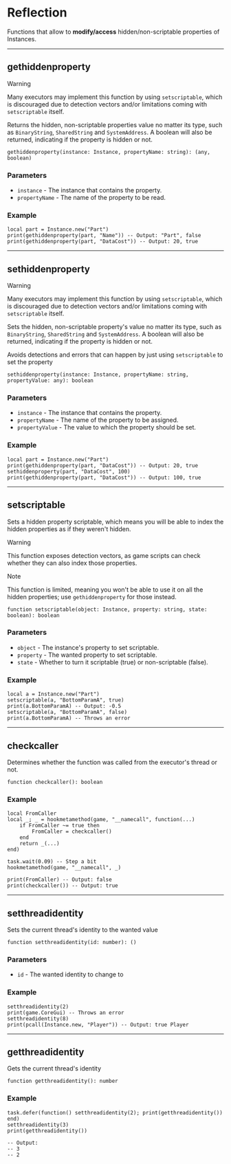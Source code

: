# Reflection

Functions that allow to **modify/access** hidden/non-scriptable properties of Instances.

---

## gethiddenproperty

> [!WARNING]
> Many executors may implement this function by using `setscriptable`, which is discouraged due to detection vectors and/or limitations coming with `setscriptable` itself.

Returns the hidden, non-scriptable properties value no matter its type, such as `BinaryString`, `SharedString` and `SystemAddress`. A boolean will also be returned, indicating if the property is hidden or not.


```luau
gethiddenproperty(instance: Instance, propertyName: string): (any, boolean)
```

### Parameters

- `instance` - The instance that contains the property.
- `propertyName` - The name of the property to be read.

### Example

```luau
local part = Instance.new("Part")
print(gethiddenproperty(part, "Name")) -- Output: "Part", false
print(gethiddenproperty(part, "DataCost")) -- Output: 20, true
```

---

## sethiddenproperty

> [!WARNING]
> Many executors may implement this function by using `setscriptable`, which is discouraged due to detection vectors and/or limitations coming with `setscriptable` itself.


Sets the hidden, non-scriptable property's value no matter its type, such as `BinaryString`, `SharedString` and `SystemAddress`. A boolean will also be returned, indicating if the property is hidden or not.

Avoids detections and errors that can happen by just using `setscriptable` to set the property

```luau
sethiddenproperty(instance: Instance, propertyName: string, propertyValue: any): boolean
```

### Parameters

- `instance` - The instance that contains the property.
- `propertyName` - The name of the property to be assigned.
- `propertyValue` - The value to which the property should be set.

### Example

```luau
local part = Instance.new("Part")
print(gethiddenproperty(part, "DataCost")) -- Output: 20, true
sethiddenproperty(part, "DataCost", 100)
print(gethiddenproperty(part, "DataCost")) -- Output: 100, true
```

---

## setscriptable

Sets a hidden property scriptable, which means you will be able to index the hidden properties as if they weren't hidden.

> [!WARNING]
> This function exposes detection vectors, as game scripts can check whether they can also index those properties.

> [!NOTE]
> This function is limited, meaning you won't be able to use it on all the hidden properties; use `gethiddenproperty` for those instead.

```luau
function setscriptable(object: Instance, property: string, state: boolean): boolean
```

### Parameters

- `object` - The instance's property to set scriptable.
- `property` - The wanted property to set scriptable.
- `state` - Whether to turn it scriptable (true) or non-scriptable (false). 

### Example

```luau
local a = Instance.new("Part")
setscriptable(a, "BottomParamA", true)
print(a.BottomParamA) -- Output: -0.5
setscriptable(a, "BottomParamA", false)
print(a.BottomParamA) -- Throws an error
```

---

## checkcaller

Determines whether the function was called from the executor's thread or not.

```luau
function checkcaller(): boolean
```

### Example

```luau
local FromCaller
local _; _ = hookmetamethod(game, "__namecall", function(...)
    if FromCaller ~= true then
        FromCaller = checkcaller()
    end
    return _(...)
end)

task.wait(0.09) -- Step a bit
hookmetamethod(game, "__namecall", _)

print(FromCaller) -- Output: false
print(checkcaller()) -- Output: true
```

---

## setthreadidentity

Sets the current thread's identity to the wanted value

```luau
function setthreadidentity(id: number): ()
```

### Parameters

- `id` - The wanted identity to change to

### Example

```luau
setthreadidentity(2)
print(game.CoreGui) -- Throws an error
setthreadidentity(8)
print(pcall(Instance.new, "Player")) -- Output: true Player
```

---

## getthreadidentity

Gets the current thread's identity

```luau
function getthreadidentity(): number
```

### Example

```luau
task.defer(function() setthreadidentity(2); print(getthreadidentity()) end)
setthreadidentity(3)
print(getthreadidentity())

-- Output: 
-- 3
-- 2
```
